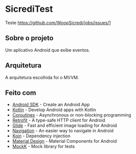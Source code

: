 # SicrediTest

Teste https://github.com/WoopSicredi/jobs/issues/1

## Sobre o projeto

Um aplicativo Android que exibe eventos.

## Arquitetura
A arquitetura escolhida foi o MVVM.

## Feito com
- [Android SDK](https://developer.android.com/) - Create an Android App
- [Kotlin](https://developer.android.com/kotlin) - Develop Android apps with Kotlin
- [Coroutines](https://kotlinlang.org/docs/coroutines-overview.html) - Asynchronous or non-blocking programming
- [Retrofit](https://square.github.io/retrofit/) - A type-safe HTTP client for Android
- [Glide](https://github.com/bumptech/glide) - Fast and efficient image loading for Android
- [Navigation](https://developer.android.com/guide/navigation) - An easier way to navigate in Android
- [Koin](https://insert-koin.io/) - Dependency injection
- [Material Design](https://material.io/develop/android/) - Material Components for Android
- [MockK](https://mockk.io/) - Mock library for tests

